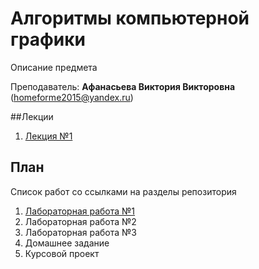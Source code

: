 # Алгоритмы компьютерной графики

Описание предмета

Преподаватель: **Афанасьева Виктория Викторовна** (homeforme2015@yandex.ru)

##Лекции
1. [Лекция №1]()
## План

Список работ со ссылками на разделы репозитория

1. [Лабораторная работа №1](https://github.com/mafin1799/BMSTU/tree/main/4term/Computer%20graphics%20algorithms/ЛР_1)
2. Лабораторная работа №2
3. Лабораторная работа №3
4. Домашнее задание
5. Курсовой проект
